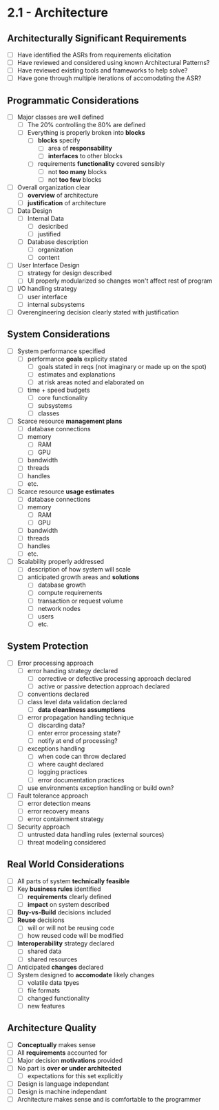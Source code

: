 # 2.1  - Architecture

## Architecturally Significant Requirements

* [ ] Have identified the ASRs from requirements elicitation
* [ ] Have reviewed and considered using known Architectural Patterns?
* [ ] Have reviewed existing tools and frameworks to help solve?
* [ ] Have gone through multiple iterations of accomodating the ASR?

## Programmatic Considerations

* [ ] Major classes are well defined
  * [ ] The 20% controlling the 80% are defined
  * [ ] Everything is properly broken into **blocks**
    * [ ] **blocks** specify
      * [ ] area of **responsability**
      * [ ] **interfaces** to other blocks
    * [ ] requirements **functionality** covered sensibly
      * [ ] not **too many** blocks
      * [ ] not **too few** blocks
* [ ] Overall organization clear
  * [ ] **overview** of architecture
  * [ ] **justification** of architecture
* [ ] Data Design
  * [ ] Internal Data
    * [ ] desicribed
    * [ ] justified
  * [ ] Database description
    * [ ] organization
    * [ ] content
* [ ] User Interface Design
  * [ ] strategy for design described
  * [ ] UI properly modularized so changes won't affect rest of program
* [ ] I/O handling strategy
  * [ ] user interface
  * [ ] internal subsystems
* [ ] Overengineering decision clearly stated with justification

## System Considerations

* [ ] System performance specified
  * [ ] performance **goals** explicity stated
    * [ ] goals stated in reqs (not imaginary or made up on the spot)
    * [ ] estimates and explanations
    * [ ] at risk areas noted and elaborated on
  * [ ] time + speed budgets
    * [ ] core functionality
    * [ ] subsystems
    * [ ] classes
* [ ] Scarce resource **management plans**
  * [ ] database connections
  * [ ] memory
    * [ ] RAM
    * [ ] GPU
  * [ ] bandwidth
  * [ ] threads
  * [ ] handles
  * [ ] etc.
* [ ] Scarce resource **usage estimates**
  * [ ] database connections
  * [ ] memory
    * [ ] RAM
    * [ ] GPU
  * [ ] bandwidth
  * [ ] threads
  * [ ] handles
  * [ ] etc.
* [ ] Scalability properly addressed
  * [ ] description of how system will scale
  * [ ] anticipated growth areas and **solutions**
    * [ ] database growth
    * [ ] compute requirements
    * [ ] transaction or request volume
    * [ ] network nodes
    * [ ] users
    * [ ] etc.

## System Protection

* [ ] Error processing approach
  * [ ] error handing strategy declared
    * [ ] corrective or defective processing approach declared
    * [ ] active or passive detection approach declared
  * [ ] conventions declared
  * [ ] class level data validation declared
    * [ ] **data cleanliness assumptions**
  * [ ] error propagation handling technique
    * [ ] discarding data?
    * [ ] enter error processing state?
    * [ ] notify at end of processing?
  * [ ] exceptions handling
    * [ ] when code can throw declared
    * [ ] where caught declared
    * [ ] logging practices
    * [ ] error documentation practices
  * [ ] use environments exception handling or build own?
* [ ] Fault tolerance approach
  * [ ] error detection means
  * [ ] error recovery means
  * [ ] error containment strategy
* [ ] Security approach
  * [ ] untrusted data handling rules (external sources)
  * [ ] threat modeling considered

## Real World Considerations

* [ ] All parts of system **technically feasible**
* [ ] Key **business rules** identified
  * [ ] **requirements** clearly defined
  * [ ] **impact** on system described
* [ ] **Buy-vs-Build** decisions included
* [ ] **Reuse** decisions
  * [ ] will or will not be reusing code
  * [ ] how reused code will be modified
* [ ] **Interoperability** strategy declared
  * [ ] shared data
  * [ ] shared resources
* [ ] Anticipated **changes** declared
* [ ] System designed to **accomodate** likely changes
  * [ ] volatile data tpyes
  * [ ] file formats
  * [ ] changed functionality
  * [ ] new features

## Architecture Quality

* [ ] **Conceptually** makes sense
* [ ] All **requirements** accounted for
* [ ] Major decision **motivations** provided
* [ ] No part is **over or under architected**
  * [ ] expectations for this set explicitly
* [ ] Design is language independant
* [ ] Design is machine independant
* [ ] Architecture makes sense and is comfortable to the programmer
